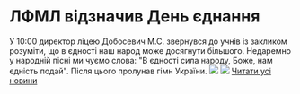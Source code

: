 
# ЛФМЛ відзначив День єднання
У 10:00 директор ліцею Добосевич М.С. звернувся до учнів із закликом розуміти, що в єдності наш народ може досягнути більшого. Недаремно у народній пісні ми чуємо слова: "В єдності сила народу, Боже, нам єдність подай".
Після цього пролунав гімн України.
![](/images/лфмл-відзначив-день-єднання/djed.png)
![](/images/лфмл-відзначив-день-єднання/день-єднання.png)
[Читати усі новини](/news)
       